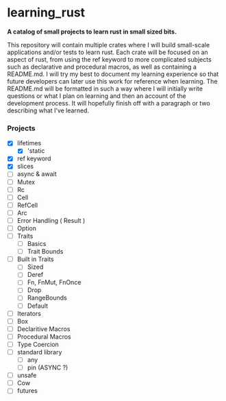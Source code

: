 # learning_rust

**A catalog of small projects to learn rust in small sized bits.**

This repository will contain multiple crates where I will build small-scale applications and/or tests to learn rust. Each crate will be focused on an aspect of rust, from using the ref keyword to more complicated subjects such as declarative and procedural macros, as well as containing a README.md. I will try my best to document my learning experience so that future developers can later use this work for reference when learning. The README.md will be formatted in such a way where I will initially write questions or what I plan on learning and then an account of the development process. It will hopefully finish off with a paragraph or two describing what I’ve learned.

### Projects

- [x] lifetimes
  - [x] 'static
- [x] ref keyword
- [x] slices
- [ ] async & await
- [ ] Mutex
- [ ] Rc
- [ ] Cell
- [ ] RefCell
- [ ] Arc
- [ ] Error Handling ( Result )
- [ ] Option
- [ ] Traits
  - [ ] Basics
  - [ ] Trait Bounds
- [ ] Built in Traits
  - [ ] Sized
  - [ ] Deref
  - [ ] Fn, FnMut, FnOnce
  - [ ] Drop
  - [ ] RangeBounds
  - [ ] Default
- [ ] Iterators
- [ ] Box
- [ ] Declaritive Macros
- [ ] Procedural Macros
- [ ] Type Coercion
- [ ] standard library
  - [ ] any
  - [ ] pin (ASYNC ?)
- [ ] unsafe
- [ ] Cow
- [ ] futures

